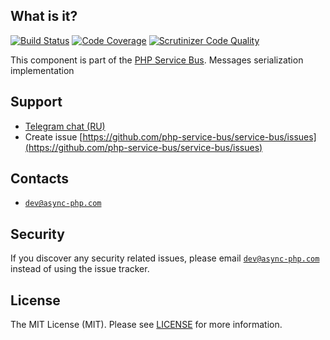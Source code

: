 ## What is it?
[![Build Status](https://travis-ci.org/php-service-bus/message-serializer.svg?branch=v3.0)](https://travis-ci.org/php-service-bus/message-serializer)
[![Code Coverage](https://scrutinizer-ci.com/g/php-service-bus/message-serializer/badges/coverage.png?b=v3.0)](https://scrutinizer-ci.com/g/php-service-bus/message-serializer/?branch=v3.0)
[![Scrutinizer Code Quality](https://scrutinizer-ci.com/g/php-service-bus/message-serializer/badges/quality-score.png?b=v3.0)](https://scrutinizer-ci.com/g/php-service-bus/message-serializer/?branch=v3.0)

This component is part of the [PHP Service Bus](https://github.com/php-service-bus/service-bus). Messages serialization implementation

## Support
* [Telegram chat (RU)](https://t.me/php_service_bus)
* Create issue [https://github.com/php-service-bus/service-bus/issues](https://github.com/php-service-bus/service-bus/issues)

## Contacts
* [`dev@async-php.com`](mailto:dev@async-php.com)

## Security

If you discover any security related issues, please email [`dev@async-php.com`](mailto:dev@async-php.com) instead of using the issue tracker.

## License

The MIT License (MIT). Please see [LICENSE](LICENSE) for more information.
